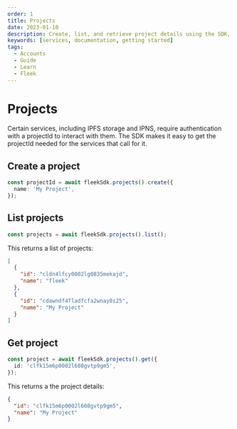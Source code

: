 ```yaml
---
order: 1
title: Projects
date: 2023-01-10
description: Create, list, and retrieve project details using the SDK, ensuring seamless integration with IPFS storage & IPNS services.
keywords: [services, documentation, getting started]
tags:
  - Accounts
  - Guide
  - Learn
  - Fleek
---
```


# Projects

Certain services, including IPFS storage and IPNS, require authentication with a projectId to interact with them. The SDK makes it easy to get the projectId needed for the services that call for it.

## Create a project

```typescript
const projectId = await fleekSdk.projects().create({
  name: 'My Project',
});
```

## List projects

```typescript
const projects = await fleekSdk.projects().list();
```

This returns a list of projects:

```json
[
  {
    "id": "cldn4lfcy0002lg0835mekajd",
    "name": "fleek"
  },
  {
    "id": "cdawndf4fladfcfa2wnay8s25",
    "name": "My Project"
  }
]
```

## Get project

```typescript
const project = await fleekSdk.projects().get({
  id: 'clfk15m6p0002l608gvtp9gm5',
});
```

This returns a the project details:

```json
{
  "id": "clfk15m6p0002l608gvtp9gm5",
  "name": "My Project"
}
```
